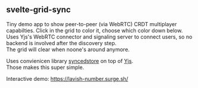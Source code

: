 ## svelte-grid-sync

Tiny demo app to show peer-to-peer (via WebRTC) CRDT multiplayer capabilties.
Click in the grid to color it, choose which color down below.  
Uses Yjs's WebRTC connector and signaling server to connect users, so no backend is involved after the discovery step.  
The grid will clear when noone's around anymore.

Uses convienicen library [syncedstore](https://syncedstore.org/docs/) on top of [Yjs](https://docs.yjs.dev).  
Those makes this super simple.

Interactive demo: https://lavish-number.surge.sh/
